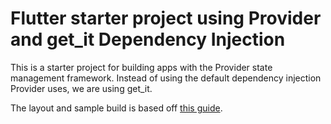 # Flutter starter project using Provider and get_it Dependency Injection

This is a starter project for building apps with the Provider state management framework. Instead of using the default dependency injection Provider uses, we are using get_it.

The layout and sample build is based off [this guide](https://www.filledstacks.com/post/flutter-architecture-my-provider-implementation-guide).
